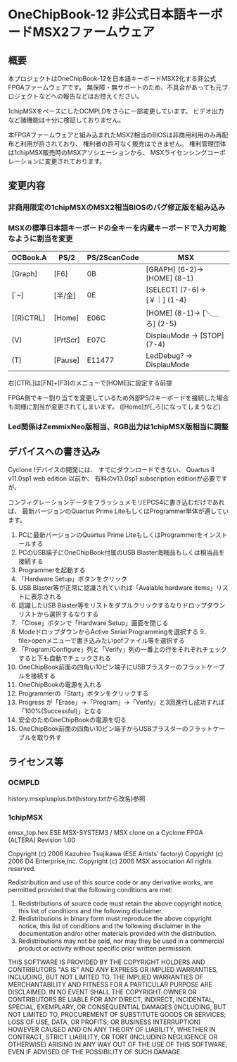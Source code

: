 # OneChipBook-12 非公式日本語キーボードMSX2ファームウェア

## 概要

本プロジェクトはOneChipBook-12を日本語キーボードMSX2化する非公式FPGAファームウェアです。
無保障・無サポートのため、不具合があっても元プロジェクトなどへの報告などはお控えください。

1chipMSXをベースにしたOCMPLDをさらに一部変更しています。
ビデオ出力など諸機能は十分に検証しておりません。

本FPGAファームウェアと組み込まれたMSX2相当のBIOSは非商用利用のみ再配布と利用が許されており、
権利者の許可なく販売はできません。
権利管理団体は1chipMSX販売時のMSXアソシエーションから、
MSXライセンシングコーポレーションに変更されております。

## 変更内容

### 非商用限定の1chipMSXのMSX2相当BIOSのバグ修正版を組み込み

### MSXの標準日本語キーボードの全キーを内蔵キーボードで入力可能なように割当を変更

| OCBook.A | PS/2 | PS/2ScanCode | MSX |
| --- | --- | --- | --- |
| [Graph] | [F6] | 0B | [GRAPH] (6-2)-> [HOME] (8-1) |
| [`~] | [半/全] | 0E | [SELECT] (7-6)-> [￥｜] (1-4) |
| [(R)CTRL] | [Home] | E06C | [HOME] (8-1)-> [＼＿ろ] (2-5) |
| (V) | [PrtScr] | E07C | DisplauMode -> [STOP] (7-4) |
| (T) | [Pause] | E11477 | LedDebug? -> DisplauMode |

右[CTRL]は[FN]+[F3]のメニューで[HOME]に設定する前提

FPGA側でキー割り当てを変更しているため外部PS/2キーボードを接続した場合も同様に割当が変更されてしまいます。
([Home]が[\_ろ]になってしまうなど)

### Led関係はZemmixNeo版相当、RGB出力は1chipMSX版相当に調整

## デバイスへの書き込み

Cyclone Iデバイスの開発には、
すでにダウンロードできない、
Quartus II v11.0sp1 web edition 以前か、
有料のv13.0sp1 subscription editionが必要ですが、

コンフィグレーションデータをフラッシュメモリEPCS4に書き込むだけであれば、
最新バージョンのQuartus Prime LiteもしくはProgrammer単体が適しています。

1. PCに最新バージョンのQuartus Prime LiteもしくはProgrammerをインストールする
2. PCのUSB端子にOneChipBook付属のUSB Blaster海賊品もしくは相当品を接続する
3. Programmerを起動する
4. 「Hardware Setup」ボタンをクリック
5. USB Blaster等が正常に認識されていれば「Avaiable hardware items」リストに表示される
6. 認識したUSB Blaster等をリストをダブルクリックするなりドロップダウンリストから選択するなりする
7. 「Close」ボタンで「Hardware Setup」画面を閉じる
8. ModeドロップダウンからActive Serial Programmingを選択する
9．file>openメニューで書き込みたいpofファイル等を選択する
10. 「Program/Configure」列と「Verify」列の一番上の行をそれぞれチェックすると下も自動でチェックされる
11. OneChipBook前面の四角い10ピン端子にUSBブラスターのフラットケーブルを接続する
12. OneChipBookの電源を入れる
13. Programmerの「Start」ボタンをクリックする
14. Progress が「Erase」->「Program」->「Verify」と3回進行し成功すれば「100%(Successful)」となる
15. 安全のためOneChipBookの電源を切る
16. OneChipBook前面の四角い10ピン端子からUSBブラスターのフラットケーブルを取り外す

## ライセンス等

### OCMPLD

history.msxplusplus.txt(history.txtから改名)参照

### 1chipMSX

 emsx_top.hex
   ESE MSX-SYSTEM3 / MSX clone on a Cyclone FPGA (ALTERA)
   Revision 1.00
 
 Copyright (c) 2006 Kazuhiro Tsujikawa (ESE Artists' factory)
 Copyright (c) 2006 D4 Enterprise,Inc.
 Copyright (c) 2006 MSX association
 All rights reserved.
 
 Redistribution and use of this source code or any derivative works, are 
 permitted provided that the following conditions are met:

 1. Redistributions of source code must retain the above copyright notice, 
    this list of conditions and the following disclaimer.
 2. Redistributions in binary form must reproduce the above copyright 
    notice, this list of conditions and the following disclaimer in the 
    documentation and/or other materials provided with the distribution.
 3. Redistributions may not be sold, nor may they be used in a commercial 
    product or activity without specific prior written permission.

 THIS SOFTWARE IS PROVIDED BY THE COPYRIGHT HOLDERS AND CONTRIBUTORS 
 "AS IS" AND ANY EXPRESS OR IMPLIED WARRANTIES, INCLUDING, BUT NOT LIMITED 
 TO, THE IMPLIED WARRANTIES OF MERCHANTABILITY AND FITNESS FOR A PARTICULAR 
 PURPOSE ARE DISCLAIMED. IN NO EVENT SHALL THE COPYRIGHT OWNER OR 
 CONTRIBUTORS BE LIABLE FOR ANY DIRECT, INDIRECT, INCIDENTAL, SPECIAL, 
 EXEMPLARY, OR CONSEQUENTIAL DAMAGES (INCLUDING, BUT NOT LIMITED TO, 
 PROCUREMENT OF SUBSTITUTE GOODS OR SERVICES; LOSS OF USE, DATA, OR PROFITS;
 OR BUSINESS INTERRUPTION) HOWEVER CAUSED AND ON ANY THEORY OF LIABILITY, 
 WHETHER IN CONTRACT, STRICT LIABILITY, OR TORT (INCLUDING NEGLIGENCE OR 
 OTHERWISE) ARISING IN ANY WAY OUT OF THE USE OF THIS SOFTWARE, EVEN IF 
 ADVISED OF THE POSSIBILITY OF SUCH DAMAGE.
